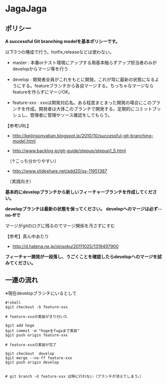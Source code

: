 # JagaJaga

## ポリシー ##
**A successful Git branching modelを基本ポリシーです。**

以下3つの構成で行う。hotfix,releaseなどは使わない。

* master : 本番orテスト環境にアップする用基本触らずアップ担当者のみがdevelopからマージ等を行う

* develop : 開発者全員がこれをもとに開発。これが常に最新の状態になるようにする。featureブランチから各自マージする。ちっちゃなマージならfeatureを作らずにマージOK。

* feature-xxx : xxxは開発対応名。ある程度まとまった開発の場合にこのブランチを作成。開発者は大体このブランチで開発する。定期的にコミットプッシュし、管理者に管理やソース確認をしてもらう。 


【参考URL】

* http://keijinsonyaban.blogspot.jp/2010/10/successful-git-branching-model.html

* http://www.backlog.jp/git-guide/stepup/stepup1_5.html

　（↑こっち分かりやすい）

* http://www.slideshare.net/add20/ss-11951387

　（実践向き）

**基本的にdevelopブランチから新しいフィーチャーブランチを作成してください。**


**developブランチは最新の状態を保ってください。**
**developへのマージは必ず--no-ffで**

マージがgitのログに残るのでマージ関係を汚さずにすむ

【参考】真ん中あたり 

* http://d.hatena.ne.jp/sinsoku/20111025/1319497900


**フィーチャー開発が一段落し、うごくことを確認したらdevelopへのマージを試みてください。**


## 一連の流れ ##

※現在developブランチにいるとして
```
#!shell
$git checkout -b feature-xxx

# feature-xxxの実装がきり付いた

$git add hoge
$git commit -m "hogeをfugaまで実装"
$git push origin feature-xxx

# feature-xxxの実装が完了

$git checkout  develop
$git merge --no-ff feature-xxx
$git push origin develop


# git branch -d feature-xxx は特に行わない（ブランチが消えてしまう。）
```
